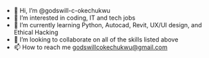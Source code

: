 - 👋 Hi, I’m @godswill-c-okechukwu
- 👀 I’m interested in coding, IT and tech jobs
- 🌱 I’m currently learning Python, Autocad, Revit, UX/UI design, and Ethical Hacking
- 💞️ I’m looking to collaborate on all of the skills listed above
- 📫 How to reach me godswillcokechukwu@gmail.com

<!---
godswill-c-okechukwu/godswill-c-okechukwu is a ✨ special ✨ repository because its `README.md` (this file) appears on your GitHub profile.
You can click the Preview link to take a look at your changes.
--->
